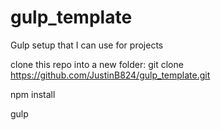 # gulp_template
Gulp setup that I can use for projects

clone this repo into a new folder:
git clone https://github.com/JustinB824/gulp_template.git <foldername>
  
npm install

gulp
